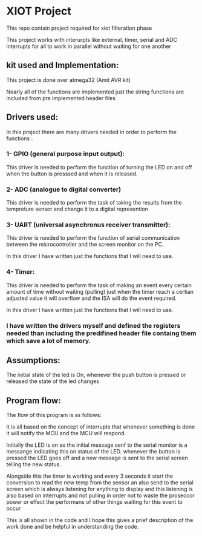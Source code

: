 # XIOT Project
This repo contain project required for xiot filteration phase

This project works with interurpts like external, timer, serial and ADC interrupts for all to work in parallel without waiting for one another


## kit used and Implementation:

This project is done over atmega32 (Amit AVR kit)

Nearly all of the functions are implemented just the string functions are included from pre implemented header files


## Drivers used:
In this project there are many drivers needed in order to perform the functions :

### 1- GPIO (general purpose input output):

This driver is needed to perform the function of turning the LED on and off when the button is presssed and when it is released.

### 2- ADC (analogue to digital converter)

This driver is needed to perform the task of taking the results from the tempreture sensor and change it to a digital represention

### 3- UART (universal asynchronus receiver transmitter):

This driver is needed to perform the function of serial communication between the microcontroller and the screen monitor on the PC.

In this driver I have written just the functions that I will need to use.

### 4- Timer:

This driver is needed to perform the task of making an event every certain amount of time without waiting (pulling) just when the timer reach a certian adjusted value it will overflow and the ISA will do the event required. 

In this driver I have written just the functions that I will need to use.


### I have written the drivers myself and defined the registers needed than including the predifined header file containg them which save a lot of memory.


## Assumptions:

The initial state of the led is On, whenever the push button is pressed or released the state of the led changes


## Program flow:

The flow of this program is as follows:

It is all based on the concept of interrupts that whenever something is done it will notify the MCU and the MCU will respond.

Initially the LED is on so the initial message senf to the serial monitor is a messange indicating this on status of the LED. whenever the button is pressed the LED goes off and a new message is sent to the serial screen telling the new status. 

Alongside this the timer is working and every 3 seconds it start the conversion to read the new temp from the sensor an also send to the serial screen which is always listening for anything to display and this listening is also based on interrupts and not pulling in order not to waste the proseccor power or effect the performans of other things waiting for this event to occur

This is all shown in the code and I hope this gives a prief description of the work done and be helpful in understanding the code.